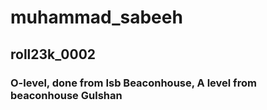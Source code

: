 # muhammad_sabeeh
## roll23k_0002
### O-level, done from Isb Beaconhouse, A level from beaconhouse Gulshan 
